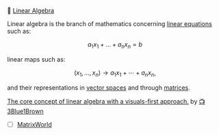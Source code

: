 :abacus: [Linear Algebra](https://en.wikipedia.org/wiki/Linear_algebra)


Linear algebra is the branch of mathematics concerning [linear equations](https://en.wikipedia.org/wiki/Linear_equation) such as:

```math
 a_1x_1 + \dots + a_nx_n = b
```
linear maps such as:

```math
 (x_{1},\dots ,x_{n}) \to a_{1}x_{1}+\cdots +a_{n}x_{n},
```
and their representations in [vector spaces](https://en.wikipedia.org/wiki/Vector_space) and through [matrices](https://en.wikipedia.org/wiki/Matrix_(mathematics)).


[The core concept of linear algebra with a visuals-first approach.](https://www.youtube.com/playlist?list=PLZHQObOWTQDPD3MizzM2xVFitgF8hE_ab) by [:tv: 3Blue1Brown](https://www.youtube.com/@3blue1brown)

- [ ] [MatrixWorld](https://github.com/kenjihiranabe/The-Art-of-Linear-Algebra/blob/main/MatrixWorld.pdf)
